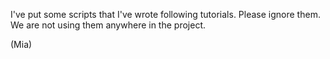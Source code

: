 I've put some scripts that I've wrote following tutorials. Please ignore them. We are not
using them anywhere in the project.

(Mia)
